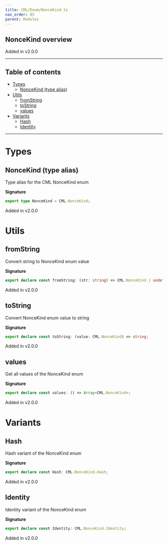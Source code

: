 ```yaml
---
title: CML/Enum/NonceKind.ts
nav_order: 85
parent: Modules
---
```


## NonceKind overview

Added in v2.0.0

---

<h2 class="text-delta">Table of contents</h2>

- [Types](#types)
  - [NonceKind (type alias)](#noncekind-type-alias)
- [Utils](#utils)
  - [fromString](#fromstring)
  - [toString](#tostring)
  - [values](#values)
- [Variants](#variants)
  - [Hash](#hash)
  - [Identity](#identity)

---

# Types

## NonceKind (type alias)

Type alias for the CML NonceKind enum

**Signature**

```ts
export type NonceKind = CML.NonceKind;
```

Added in v2.0.0

# Utils

## fromString

Convert string to NonceKind enum value

**Signature**

```ts
export declare const fromString: (str: string) => CML.NonceKind | undefined;
```

Added in v2.0.0

## toString

Convert NonceKind enum value to string

**Signature**

```ts
export declare const toString: (value: CML.NonceKind) => string;
```

Added in v2.0.0

## values

Get all values of the NonceKind enum

**Signature**

```ts
export declare const values: () => Array<CML.NonceKind>;
```

Added in v2.0.0

# Variants

## Hash

Hash variant of the NonceKind enum

**Signature**

```ts
export declare const Hash: CML.NonceKind.Hash;
```

Added in v2.0.0

## Identity

Identity variant of the NonceKind enum

**Signature**

```ts
export declare const Identity: CML.NonceKind.Identity;
```

Added in v2.0.0
